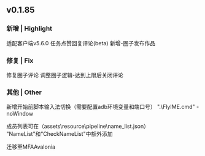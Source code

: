 ## v0.1.85
### 新增 | Highlight

适配客户端v5.6.0
任务点赞回复评论(beta)
新增-圈子发布作品

### 修复 | Fix

修复圈子评论
调整圈子逻辑-达到上限后关闭评论


### 其他 | Other

新增开始前脚本输入法切换（需要配置adb环境变量和端口号）
".\FlyIME.cmd" -noWindow

成员列表可在（assets\resource\pipeline\name_list.json）
"NameList"和"CheckNameList"中额外添加

迁移至MFAAvalonia
